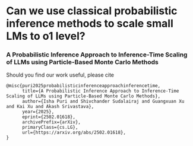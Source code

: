 # Can we use classical probabilistic inference methods to scale small LMs to o1 level?

### A Probabilistic Inference Approach to Inference-Time Scaling of LLMs using Particle-Based Monte Carlo Methods


Should you find our work useful, please cite
```
@misc{puri2025probabilisticinferenceapproachinferencetime,
      title={A Probabilistic Inference Approach to Inference-Time Scaling of LLMs using Particle-Based Monte Carlo Methods}, 
      author={Isha Puri and Shivchander Sudalairaj and Guangxuan Xu and Kai Xu and Akash Srivastava},
      year={2025},
      eprint={2502.01618},
      archivePrefix={arXiv},
      primaryClass={cs.LG},
      url={https://arxiv.org/abs/2502.01618}, 
}
```
